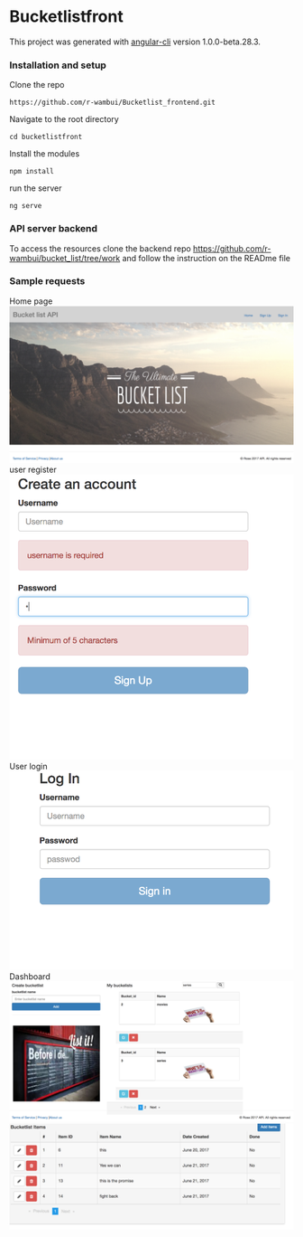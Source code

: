 # Bucketlistfront

This project was generated with [angular-cli](https://github.com/angular/angular-cli) version 1.0.0-beta.28.3.

### Installation and setup
Clone the repo 

```
https://github.com/r-wambui/Bucketlist_frontend.git
```
Navigate to the root directory
```
cd bucketlistfront
```
Install the modules
```
npm install
```
run the server
```
ng serve 
```
### API server backend
To access the resources clone the backend repo  https://github.com/r-wambui/bucket_list/tree/work and follow the instruction on the READme file

### Sample requests
Home page 
![Screen shot](src/assets/screenshots/home.png)
user register
![Screen shot](src/assets/screenshots/sign_up.png)
User login
![Screen shot](src/assets/screenshots/sign_in.png)
Dashboard
![Screen shot](src/assets/screenshots/user.png)
![Screen shot](src/assets/screenshots/items.png)

